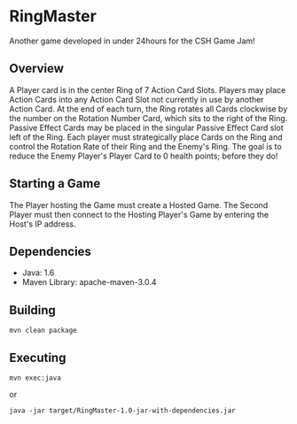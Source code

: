 RingMaster
==========

Another game developed in under 24hours for the CSH Game Jam!

Overview
--------
A Player card is in the center Ring of 7 Action Card Slots.  Players may place
Action Cards into any Action Card Slot not currently in use by another Action
Card. At the end of each turn, the Ring rotates all Cards clockwise by the
number on the Rotation Number Card, which sits to the right of the Ring.
Passive Effect Cards may be placed in the singular Passive Effect Card slot
left of the Ring. Each player must strategically place Cards on the Ring and
control the Rotation Rate of their Ring and the Enemy's Ring. The goal is to
reduce the Enemy Player's Player Card to 0 health points; before they do!

Starting a Game
---------------
The Player hosting the Game must create a Hosted Game.  The Second Player must
then connect to the Hosting Player's Game by entering the Host's IP address.

Dependencies
------------
* Java: 1.6
* Maven Library: apache-maven-3.0.4

Building
--------
	mvn clean package

Executing
---------
	mvn exec:java
or

	java -jar target/RingMaster-1.0-jar-with-dependencies.jar